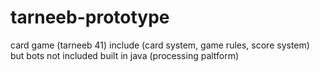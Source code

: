 # tarneeb-prototype
card game (tarneeb 41) include (card system, game rules, score system)
but bots not included
built in java (processing paltform) 
